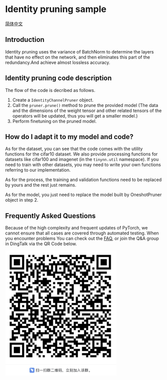 # Identity pruning sample
[简体中文](README_zh-CN.md)

## Introduction
Identity pruning uses the variance of BatchNorm to determine the layers that have no effect on the network, and then eliminates this part of the redundancy.And achieve almost lossless accuracy.

## Identity pruning code description
The flow of the code is decribed as follows.
1. Create a `IdentityChannelPruner` object.
2. Call the `pruner.prune()` method to prune the provided model (The data and the dimensions of the weight tensor and other related tensors of the operators will be updated, thus you will get a smaller model.)
3. Perform finetuning on the pruned model.

## How do I adapt it to my model and code?
As for the dataset, you can see that the code comes with the utility functions for the cifar10 dataset. We also provide processing functions for datasets like cifar100 and imagenet (in the `tinynn.util` namespace). If you need to train with other datasets, you may need to write your own functions referring to our implementation.

As for the process, the training and validation functions need to be replaced by yours and the rest just remains.

As for the model, you just need to replace the model built by OneshotPruner object in step 2.

## Frequently Asked Questions

Because of the high complexity and frequent updates of PyTorch, we cannot ensure that all cases are covered through automated testing. When you encounter problems
You can check out the [FAQ](../../../docs/FAQ.md), or join the Q&A group in DingTalk via the QR Code below.

![img.png](../../../docs/qa.png)
